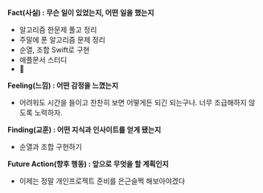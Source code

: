 **Fact(사실) : 무슨 일이 있었는지, 어떤 일을 했는지**

- 알고리즘 한문제 풀고 정리
- 주말에 푼 알고리즘 문제 정리
- 순열, 조합 Swift로 구현
- 애플문서 스터디
- 🧘

**Feeling(느낌) : 어떤 감정을 느꼈는지**

- 어려워도 시간을 들이고 찬찬히 보면 어떻게든 되긴 되는구나. 너무 조급해하지 않도록 노력하자.

**Finding(교훈) : 어떤 지식과 인사이트를 얻게 됐는지**

- 순열과 조합 구현하기

**Future Action(향후 행동) : 앞으로 무엇을 할 계획인지**

- 이제는 정말 개인프로젝트 준비를 은근슬쩍 해보아야겠다
